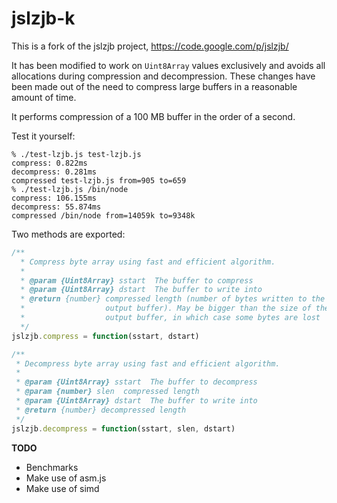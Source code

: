 jslzjb-k
=

This is a fork of the jslzjb project, https://code.google.com/p/jslzjb/

It has been modified to work on `Uint8Array` values exclusively and avoids all
allocations during compression and decompression. These changes have been made
out of the need to compress large buffers in a reasonable amount of time.

It performs compression of a 100 MB buffer in the order of a second.

Test it yourself:

```
% ./test-lzjb.js test-lzjb.js
compress: 0.822ms
decompress: 0.281ms
compressed test-lzjb.js from=905 to=659
% ./test-lzjb.js /bin/node
compress: 106.155ms
decompress: 55.874ms
compressed /bin/node from=14059k to=9348k
```

Two methods are exported:

```javascript
/**
  * Compress byte array using fast and efficient algorithm.
  *
  * @param {Uint8Array} sstart  The buffer to compress
  * @param {Uint8Array} dstart  The buffer to write into
  * @return {number} compressed length (number of bytes written to the
  *                  output buffer). May be bigger than the size of the
  *                  output buffer, in which case some bytes are lost
  */
jslzjb.compress = function(sstart, dstart)

/**
 * Decompress byte array using fast and efficient algorithm.
 *
 * @param {Uint8Array} sstart  The buffer to decompress
 * @param {number} slen  compressed length
 * @param {Uint8Array} dstart  The buffer to write into
 * @return {number} decompressed length
 */
jslzjb.decompress = function(sstart, slen, dstart)
```

**TODO**

- Benchmarks
- Make use of asm.js
- Make use of simd

